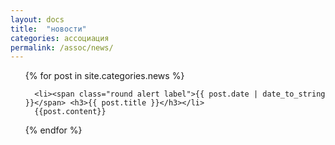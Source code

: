 ```yaml
---
layout: docs
title:  "новости"
categories: ассоциация
permalink: /assoc/news/
---
```

<ul>
{% for post in site.categories.news %}

      <li><span class="round alert label">{{ post.date | date_to_string }}</span> <h3>{{ post.title }}</h3></li>
      {{post.content}}
   
{% endfor %}
</ul>
